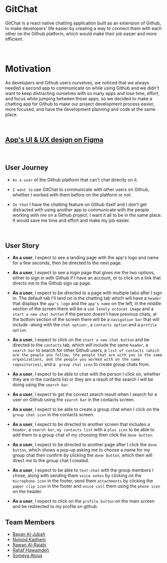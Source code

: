 # GitChat

GitChat is a react native chatting application built as an extension of Github, to make developers' life easier by creating a way to connect them with each other on the Github platform, which would make their job easier and more efficient.

<br/>

# Motivation

As developers and Github users ourselves, we noticed that we always needed a second app to communicate on while using Github and we didn't want to keep distracting ourselves with so many apps and lose time, effort, and focus while jumping between those apps, so we decided to make a chatting app for Github to make our project development process easier, more focused, and have the development planning and code at the same place.

<br/>

## [App's UI & UX design on Figma](https://www.figma.com/file/5QhpkfIT570ZyHuMu27U7K/GitGitChat?node-id=0%3A1)

<br/>

## User Journey

- `As a user` of the Github platform that can't chat directly on it.

- `I want to` use GitChat to communicate with other users on Github, whether I worked with them before on the platform or not.

- `So that` I have the chatting feature on Github itself and I don't get distracted with using another app to communicate with the people working with me on a Github project. I want it all to be in the same place. It would save me time and effort and make my job easier.

<br/>

## User Story

- **As a user**, I expect to see a landing page with the app's logo and name for a few seconds, then be directed to the next page.

- **As a user**, I expect to see a login page that gives me the two options, either to sign in with Github if I have an account, or to click on a link that directs me to the Github sign up page.

- **As a user**, I expect to be directed to a page with multiple tabs after I sign in. The default tab I'll land on is the chatting tab which will have a `header` that displays the `app's logo` and the `app's name` on the left, in the middle section of the screen there will be a `sad lonely octocat image` and a `start a new chat button` if the person doesn't have previous chats, at the bottom section of the screen there will be a `navigation bar` that will include -along with the `chat option`-, a `contacts option` and a `profile option`.

- **As a user**, I expect to click on the `start a new chat button` and be directed to the `contacts` tab, which will include the same `header`, a `search bar` to search for other Github users, a `list of contacts (which are the people you follow, the people that are with you in the same organizations, and the people you worked with on the same repositories)`, and a ` group chat icon` to create group chats from.

- **As a user**, I expect to be able to chat with the person I click on, whether they are in the contacts list or they are a result of the search I will be doing using the `search bar`.

- **As a user**, I expect to get the correct search result when I search for a user on Github using the `search bar` in the contacts screen.

- **As a user**, I expect to be able to create a group chat when I click on the `group chat icon` in the contacts screen.

- **As a user**, I expect to be directed to another screen that includes a `header`, a `search bar`, `my contacts list` with a `plus icon` to be able to add them to a group chat of my choosing then click the `done button`.

- **As a user**, I expect to be directed to another page after I click the `done button`, which shows a pop-up asking me to choose a name for my group chat then confirm by clicking the `done button`, which then will direct me to the group chat I created.

- **As a user**, I expect to be able to `text-chat` with the group members I chose, along with sending them `voice notes` by clicking on the `microphone icon` in the footer, send them `attachments` by clicking the `paper clip icon` in the footer and `voice call` them using the `phone icon` on the header.

- **As a user**, I expect to click on the `profile button` on the main screen and be redirected to my profile on github.

## Team Members

- [Bayan Al-Jubah](https://github.com/bayan-404)
- [Nujood Kadhem](https://github.com/Jood80)
- [Rawan Al-Rajabi](https://github.com/95rawan)
- [Rahaf Hawamdeh](https://github.com/Rahaf-96)
- [Someya Atous](https://github.com/someyaaltous)

